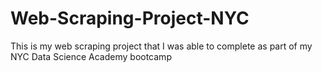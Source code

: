 # Web-Scraping-Project-NYC
This is my web scraping project that I was able to complete as part of my NYC Data Science Academy bootcamp 
